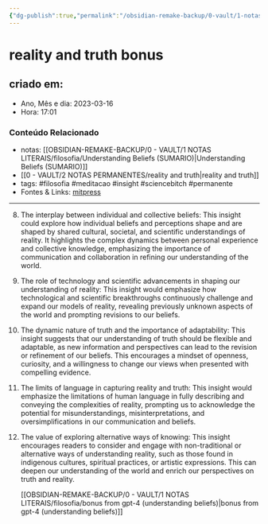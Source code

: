```yaml
---
{"dg-publish":true,"permalink":"/obsidian-remake-backup/0-vault/1-notas-literais/filosofia/reality-and-truth-bonus/","title":"reality and truth bonus","tags":["filosofia","meditacao","insight","sciencebitch","permanente"],"dgHomeLink":true,"dgShowLocalGraph":true,"dgShowFileTree":true,"noteIcon":""}
---
```



# reality and truth bonus

## criado em: 

- Ano, Mês e dia: 2023-03-16
- Hora: 17:01

### Conteúdo Relacionado

- notas: [[OBSIDIAN-REMAKE-BACKUP/0 - VAULT/1 NOTAS LITERAIS/filosofia/Understanding Beliefs (SUMARIO)\|Understanding Beliefs (SUMARIO)]]
- [[0 - VAULT/2 NOTAS PERMANENTES/reality and truth\|reality and truth]]
- tags: #filosofia #meditacao #insight #sciencebitch #permanente
- Fontes & Links: [mitpress](https://mitpress.mit.edu/9780262526432/understanding-beliefs/)

---

8. The interplay between individual and collective beliefs: This insight could explore how individual beliefs and perceptions shape and are shaped by shared cultural, societal, and scientific understandings of reality. It highlights the complex dynamics between personal experience and collective knowledge, emphasizing the importance of communication and collaboration in refining our understanding of the world.

9. The role of technology and scientific advancements in shaping our understanding of reality: This insight would emphasize how technological and scientific breakthroughs continuously challenge and expand our models of reality, revealing previously unknown aspects of the world and prompting revisions to our beliefs.

10. The dynamic nature of truth and the importance of adaptability: This insight suggests that our understanding of truth should be flexible and adaptable, as new information and perspectives can lead to the revision or refinement of our beliefs. This encourages a mindset of openness, curiosity, and a willingness to change our views when presented with compelling evidence.

11. The limits of language in capturing reality and truth: This insight would emphasize the limitations of human language in fully describing and conveying the complexities of reality, prompting us to acknowledge the potential for misunderstandings, misinterpretations, and oversimplifications in our communication and beliefs.

12. The value of exploring alternative ways of knowing: This insight encourages readers to consider and engage with non-traditional or alternative ways of understanding reality, such as those found in indigenous cultures, spiritual practices, or artistic expressions. This can deepen our understanding of the world and enrich our perspectives on truth and reality.

    [[OBSIDIAN-REMAKE-BACKUP/0 - VAULT/1 NOTAS LITERAIS/filosofia/bonus from gpt-4 (understanding beliefs)\|bonus from gpt-4 (understanding beliefs)]]